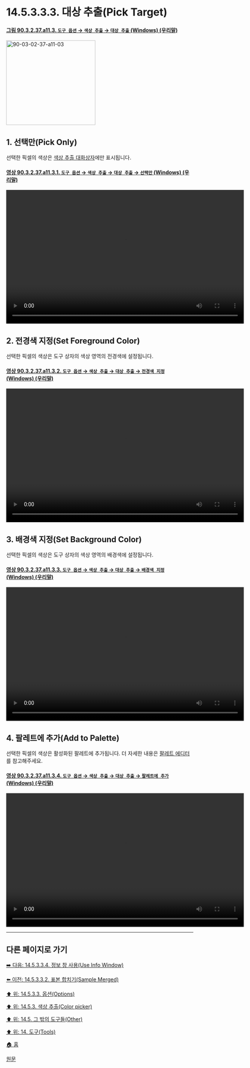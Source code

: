 # 14.5.3.3.3. 대상 추출(Pick Target)

<a id="90-03-02-37-a11-03"></a>

#### [그림 90.3.2.37.a11.3. `도구 옵션` → `색상 추출` → `대상 추출` (Windows) (우리말)](./90-03-02-37-color_picker.md#90-03-02-37-a11-03)
<img width="240" height="228" alt="90-03-02-37-a11-03" src="https://github.com/wonder13662/gimp/assets/15767104/fb011e59-f7d5-4e29-98c0-e77485862fdd">

## 1. 선택만(Pick Only)
선택한 픽셀의 색상은 [색상 추출 대화상자](./14-05-03-03-04-use_info_window.md)에만 표시됩니다.

<a id="90-03-02-37-a11-03-01"></a>

#### [영상 90.3.2.37.a11.3.1. `도구 옵션` → `색상 추출` → `대상 추출` → `선택만` (Windows) (우리말)](./90-03-02-37-color_picker.md#90-03-02-37-a11-03-01)
<video controls="controls" width="640" height="360" src="https://github.com/wonder13662/gimp/assets/15767104/4b1ef83b-88e8-401e-90e4-a0682e2691b9"></video>

## 2. 전경색 지정(Set Foreground Color)
선택한 픽셀의 색상은 도구 상자의 색상 영역의 전경색에 설정됩니다.

<a id="90-03-02-37-a11-03-02"></a>

#### [영상 90.3.2.37.a11.3.2. `도구 옵션` → `색상 추출` → `대상 추출` → `전경색 지정` (Windows) (우리말)](./90-03-02-37-color_picker.md#90-03-02-37-a11-03-02)
<video controls="controls" width="640" height="360" src="https://github.com/wonder13662/gimp/assets/15767104/dd48cf8c-8c5e-494b-9549-2a2f1894bb80"></video>

## 3. 배경색 지정(Set Background Color)
선택한 픽셀의 색상은 도구 상자의 색상 영역의 배경색에 설정됩니다.

<a id="90-03-02-37-a11-03-03"></a>

#### [영상 90.3.2.37.a11.3.3. `도구 옵션` → `색상 추출` → `대상 추출` → `배경색 지정` (Windows) (우리말)](./90-03-02-37-color_picker.md#90-03-02-37-a11-03-03)
<video controls="controls" width="640" height="360" src="https://github.com/wonder13662/gimp/assets/15767104/75f1c09d-5bd3-4748-8d38-00a510d6ec52"></video>

## 4. 팔레트에 추가(Add to Palette)
선택한 픽셀의 색상은 활성화된 팔레트에 추가됩니다. 더 자세한 내용은 [팔레트 에디터](./15-03-06-04-palette_editor.md)를 참고해주세요.

<a id="90-03-02-37-a11-03-04"></a>

#### [영상 90.3.2.37.a11.3.4. `도구 옵션` → `색상 추출` → `대상 추출` → `팔레트에 추가` (Windows) (우리말)](./90-03-02-37-color_picker.md#90-03-02-37-a11-03-04)
<video controls="controls" width="640" height="360" src="https://github.com/wonder13662/gimp/assets/15767104/4d20dda2-b2f2-4950-97db-8a9176e5c704"></video>

***

## 다른 페이지로 가기

[➡️ 다음: 14.5.3.3.4. 정보 창 사용(Use Info Window)](./14-05-03-03-04-use_info_window.md)

[⬅️ 이전: 14.5.3.3.2. 표본 합치기(Sample Merged)](./14-05-03-03-02-sample_merged.md)

[⬆️ 위: 14.5.3.3. 옵션(Options)](./14-05-03-03-00-options.md)

[⬆️ 위: 14.5.3. 색상 추출(Color picker)](./14-05-03-00-color_picker.md)

[⬆️ 위: 14.5. 그 밖의 도구들(Other)](./14-05-00-other.md)

[⬆️ 위: 14. 도구(Tools)](./14-00-tools.md)

[🏠 홈](./00-home.md)

[원문](https://docs.gimp.org/2.10/ko/gimp-tool-color-picker.html#idm16712)